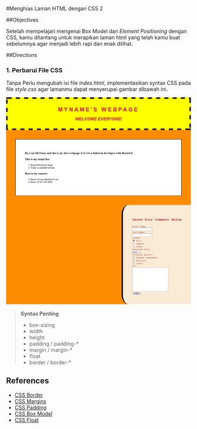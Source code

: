 #Menghias Laman HTML dengan CSS 2

##Objectives

Setelah mempelajari mengenai Box Model dan *Element Positioning* dengan CSS, kamu ditantang untuk merapikan laman html yang telah kamu buat sebelumnya agar menjadi lebih rapi dan enak dilihat. 

##Directions

### 1. Perbarui File CSS

Tanpa Perlu mengubah isi file *index.html*, implementasikan syntax CSS pada file *style.css* agar lamanmu dapat menyerupai gambar dibawah ini.

![Guideline 1 Week 1 Day 3](assets/week1-day3-guidline.png)

> **Syntax Penting**
>  - box-sizing
>  - width
>  - height 
>  - padding / padding-*
>  - margin / margin-*
>  - float
>  - border / border-* 

## References

* [CSS Border](http://www.w3schools.com/css/css_border.asp)
* [CSS Margins](http://www.w3schools.com/css/css_margin.asp)
* [CSS Padding](http://www.w3schools.com/css/css_padding.asp)
* [CSS Box Model](http://www.w3schools.com/css/css_boxmodel.asp)
* [CSS Float](http://www.w3schools.com/css/css_float.asp)
